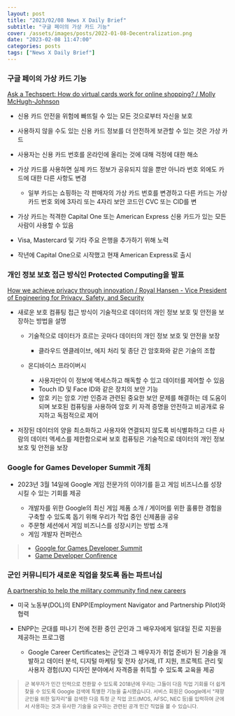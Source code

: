 ```yaml
---
layout: post
title: "2023/02/08 News X Daily Brief"
subtitle: "구글 페이의 가상 카드 기능"
cover: /assets/images/posts/2022-01-08-Decentralization.png
date: "2023-02-08 11:47:00"
categories: posts
tags: ["News X Daily Brief"]
---
```



### 구글 페이의 가상 카드 기능

[Ask a Techspert: How do virtual cards work for online shopping? / Molly McHugh-Johnson](https://blog.google/products/google-pay/what-is-a-virtual-card/)

- 신용 카드 안전을 위험에 빠뜨릴 수 있는 모든 것으로부터 자신을 보호
- 사용하지 않을 수도 있는 신용 카드 정보를 더 안전하게 보관할 수 있는 것은 가상 카드
- 사용자는 신용 카드 번호를 온라인에 올리는 것에 대해 걱정에 대한 해소

- 가상 카드를 사용하면 실제 카드 정보가 공유되지 않을 뿐만 아니라 번호 외에도 카드에 대한 다른 사항도 변경

    - 일부 카드는 쇼핑하는 각 판매자의 가상 카드 번호를 변경하고 다른 카드는 가상 카드 번호 외에 3자리 또는 4자리 보안 코드인 CVC 또는 CID를 변

- 가상 카드는 적격한 Capital One 또는 American Express 신용 카드가 있는 모든 사람이 사용할 수 있음
- Visa, Mastercard 및 기타 주요 은행을 추가하기 위해 노력
- 작년에 Capital One으로 시작했고 현재 American Express로 출시

### 개인 정보 보호 접근 방식인 Protected Computing을 발표

[How we achieve privacy through innovation / Royal Hansen - Vice President of Engineering for Privacy, Safety, and Security](https://blog.google/technology/safety-security/how-we-achieve-privacy-through-innovation/)

- 새로운 보호 컴퓨팅 접근 방식이 기술적으로 데이터의 개인 정보 보호 및 안전을 보장하는 방법을 설명

    - 기술적으로 데이터가 흐르는 곳마다 데이터의 개인 정보 보호 및 안전을 보장

        - 클라우드 엔클레이브, 에지 처리 및 종단 간 암호화와 같은 기술의 조합

    - 온디바이스 프라이버시

        - 사용자만이 이 정보에 액세스하고 해독할 수 있고 데이터를 제어할 수 있음
        - Touch ID 및 Face ID와 같은 장치의 보안 기능
        - 암호 키는 암호 기반 인증과 관련된 중요한 보안 문제를 해결하는 데 도움이 되며 보호된 컴퓨팅을 사용하여 암호 키 자격 증명을 안전하고 비공개로 유지하고 독점적으로 제어
        
- 저장된 데이터의 양을 최소화하고 사용자와 연결되지 않도록 비식별화하고 다른 사람의 데이터 액세스를 제한함으로써 보호 컴퓨팅은 기술적으로 데이터의 개인 정보 보호 및 안전을 보장

### Google for Games Developer Summit 개최

- 2023년 3월 14일에 Google 게임 전문가의 이야기를 듣고 게임 비즈니스를 성장 시킬 수 있는 기회를 제공

    - 개발자를 위한 Google의 최신 게임 제품 소개 / 게이머를 위한 훌륭한 경험을 구축할 수 있도록 돕기 위해 우리가 작업 중인 신제품을 공유
    - 주문형 세션에서 게임 비즈니스를 성장시키는 방법 소개
    - 게임 개발자 컨퍼런스

> - [Google for Games Developer Summit](https://gamedevsummit.withgoogle.com/)
> - [Game Developer Confirence](https://gdconf.com/)

### 군인 커뮤니티가 새로운 직업을 찾도록 돕는 파트너십

[A partnership to help the military community find new careers](https://blog.google/outreach-initiatives/grow-with-google/career-certificates-military-community/)

- 미국 노동부(DOL)의 ENPP(Employment Navigator and Partnership Pilot)와 협력
- ENPP는 군대를 떠나기 전에 전환 중인 군인과 그 배우자에게 일대일 진로 지원을 제공하는 프로그램

    - Google Career Certificates는 군인과 그 배우자가 취업 준비가 된 기술을 개발하고 데이터 분석, 디지털 마케팅 및 전자 상거래, IT 지원, 프로젝트 관리 및 사용자 경험(UX) 디자인 분야에서 자격증을 취득할 수 있도록 교육을 제공

> <small>군 복무자가 민간 인력으로 전환할 수 있도록 2018년에 우리는 그들이 다음 직업 기회를 더 쉽게 찾을 수 있도록 Google 검색에 특별한 기능을 출시했습니다. 서비스 회원은 Google에서 "재향군인을 위한 일자리"를 검색한 다음 특정 군 직업 코드(MOS, AFSC, NEC 등)를 입력하여 군에서 사용하는 것과 유사한 기술을 요구하는 관련된 공개 민간 직업을 볼 수 있습니다.</small>

